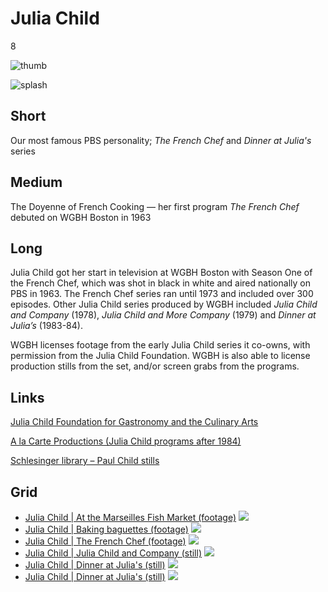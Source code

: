 # Julia Child

8

![thumb](https://s3.amazonaws.com/wgbhstocksales.org/content/collections/julia_child/julia-thumb_348x196.png)

![splash](https://s3.amazonaws.com/wgbhstocksales.org/content/collections/julia_child/julia_collection_main_770x433.png)

## Short

Our most famous PBS personality;
*The French Chef* and *Dinner at Julia's* series

## Medium

The Doyenne of French Cooking — her first program *The French Chef* debuted on WGBH Boston in 1963

## Long

Julia Child got her start in television at WGBH Boston with Season One of the 
French Chef, which was shot in black in white and aired nationally on PBS in 1963.  The 
French Chef series ran until 1973 and included over 300 episodes.
Other Julia Child series produced by WGBH included *Julia Child and Company* (1978), 
*Julia Child and More Company* (1979)  and *Dinner at Julia’s* (1983-84).
  
WGBH licenses footage from the early Julia Child series it co-owns, with permission 
from the Julia Child Foundation. WGBH is also able to license production stills 
from the set, and/or screen grabs from the programs.   

## Links

[Julia Child Foundation for Gastronomy and the Culinary Arts](http://www.juliachildfoundation.org)

[A la Carte Productions (Julia Child programs after 1984)](http://www.alacartetv.com/html/jnj/jnj.htm)

[Schlesinger library – Paul Child stills](http://tinyurl.com/9lv329u)

## Grid

- [Julia Child | At the Marseilles Fish Market (footage)](http://openvault.wgbh.org/catalog/openvault:1440) ![](https://s3.amazonaws.com/wgbhstocksales.org/content/collections/julia_child/Julia+Child+at+the+fish+market_348x196.png)
- [Julia Child | Baking baguettes (footage)](http://video.pbs.org/program/julia-child-baking-julia/) ![](https://s3.amazonaws.com/wgbhstocksales.org/content/collections/julia_child/Julia+with+baguettes_348x196.png)
- [Julia Child | The French Chef (footage)](http://video.pbs.org/program/the-french-chef/) ![](https://s3.amazonaws.com/wgbhstocksales.org/content/collections/julia_child/Julia+B%26W_348x196.png)
- [Julia Child | Julia Child and Company (still)](http://openvault.wgbh.org/catalog/openvault:16213) ![](https://s3.amazonaws.com/wgbhstocksales.org/content/collections/julia_child/JuliaInKitchen7_348x196.jpg)
- [Julia Child | Dinner at Julia's (still)](http://openvault.wgbh.org/catalog/openvault:21680) ![](https://s3.amazonaws.com/wgbhstocksales.org/content/collections/julia_child/JuliaWithCrabs_348x196.jpg)
- [Julia Child | Dinner at Julia's (still)](http://openvault.wgbh.org/catalog/openvault:10248) ![](https://s3.amazonaws.com/wgbhstocksales.org/content/collections/julia_child/JuliaInWoods_348x196.jpg)
